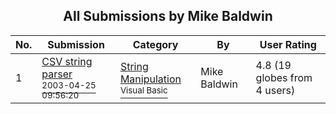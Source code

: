 ﻿<div align="center">

## All Submissions by Mike Baldwin

</div>

No.  | Submission | Category | By   | User Rating
---- | ---------- | -------- | ---- | -----------
1 | [CSV string parser<br /><sup>2003-04-25 09:56:20</sup>](https://github.com/Planet-Source-Code/mike-baldwin-csv-string-parser__1-45031) | [String Manipulation<br /><sup>Visual Basic</sup>](../ByCategory/string-manipulation__1-5.md) | Mike Baldwin | 4.8 (19 globes from 4 users)
